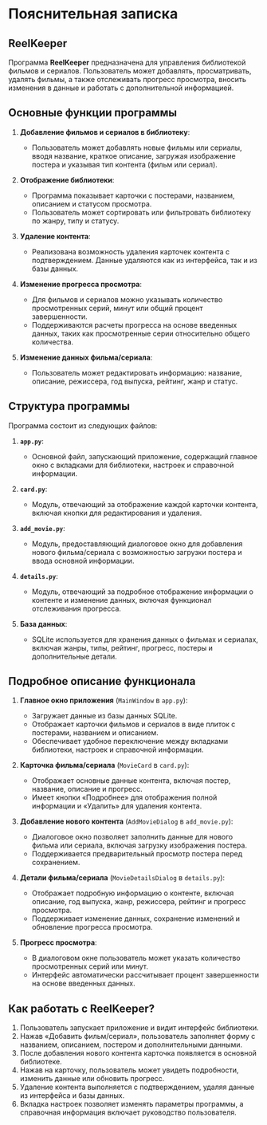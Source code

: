 # Пояснительная записка

## **ReelKeeper**

Программа **ReelKeeper** предназначена для управления библиотекой фильмов и сериалов. Пользователь может добавлять, просматривать, удалять фильмы, а также отслеживать прогресс просмотра, вносить изменения в данные и работать с дополнительной информацией.

## Основные функции программы

1. **Добавление фильмов и сериалов в библиотеку**: 
   - Пользователь может добавлять новые фильмы или сериалы, вводя название, краткое описание, загружая изображение постера и указывая тип контента (фильм или сериал).
   
2. **Отображение библиотеки**:
   - Программа показывает карточки с постерами, названием, описанием и статусом просмотра.
   - Пользователь может сортировать или фильтровать библиотеку по жанру, типу и статусу.

3. **Удаление контента**:
   - Реализована возможность удаления карточек контента с подтверждением. Данные удаляются как из интерфейса, так и из базы данных.

4. **Изменение прогресса просмотра**:
   - Для фильмов и сериалов можно указывать количество просмотренных серий, минут или общий процент завершенности.
   - Поддерживаются расчеты прогресса на основе введенных данных, таких как просмотренные серии относительно общего количества.

5. **Изменение данных фильма/сериала**:
   - Пользователь может редактировать информацию: название, описание, режиссера, год выпуска, рейтинг, жанр и статус.

## Структура программы

Программа состоит из следующих файлов:

1. **`app.py`**:
   - Основной файл, запускающий приложение, содержащий главное окно с вкладками для библиотеки, настроек и справочной информации.

2. **`card.py`**:
   - Модуль, отвечающий за отображение каждой карточки контента, включая кнопки для редактирования и удаления.

3. **`add_movie.py`**:
   - Модуль, предоставляющий диалоговое окно для добавления нового фильма/сериала с возможностью загрузки постера и ввода основной информации.

4. **`details.py`**:
   - Модуль, отвечающий за подробное отображение информации о контенте и изменение данных, включая функционал отслеживания прогресса.

5. **База данных**:
   - SQLite используется для хранения данных о фильмах и сериалах, включая жанры, типы, рейтинг, прогресс, постеры и дополнительные детали.

## Подробное описание функционала

1. **Главное окно приложения** (`MainWindow` в `app.py`):
   - Загружает данные из базы данных SQLite.
   - Отображает карточки фильмов и сериалов в виде плиток с постерами, названием и описанием.
   - Обеспечивает удобное переключение между вкладками библиотеки, настроек и справочной информации.

2. **Карточка фильма/сериала** (`MovieCard` в `card.py`):
   - Отображает основные данные контента, включая постер, название, описание и прогресс.
   - Имеет кнопки «Подробнее» для отображения полной информации и «Удалить» для удаления контента.

3. **Добавление нового контента** (`AddMovieDialog` в `add_movie.py`):
   - Диалоговое окно позволяет заполнить данные для нового фильма или сериала, включая загрузку изображения постера.
   - Поддерживается предварительный просмотр постера перед сохранением.

4. **Детали фильма/сериала** (`MovieDetailsDialog` в `details.py`):
   - Отображает подробную информацию о контенте, включая описание, год выпуска, жанр, режиссера, рейтинг и прогресс просмотра.
   - Поддерживает изменение данных, сохранение изменений и обновление прогресса просмотра.

5. **Прогресс просмотра**:
   - В диалоговом окне пользователь может указать количество просмотренных серий или минут.
   - Интерфейс автоматически рассчитывает процент завершенности на основе введенных данных.

## Как работать с ReelKeeper?

1. Пользователь запускает приложение и видит интерфейс библиотеки.
2. Нажав «Добавить фильм/сериал», пользователь заполняет форму с названием, описанием, постером и дополнительными данными.
3. После добавления нового контента карточка появляется в основной библиотеке.
4. Нажав на карточку, пользователь может увидеть подробности, изменить данные или обновить прогресс.
5. Удаление контента выполняется с подтверждением, удаляя данные из интерфейса и базы данных.
6. Вкладка настроек позволяет изменять параметры программы, а справочная информация включает руководство пользователя.